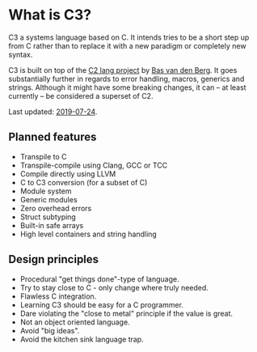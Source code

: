 # What is C3?

C3 a systems language based on C. It intends tries to be a short step up from C rather than to replace it with a new paradigm or completely new syntax. 

C3 is built on top of the [C2 lang project](http://www.c2lang.org/) by [Bas van den Berg](https://github.com/bvdberg). It goes substantially further in regards to error handling, macros, generics and strings. Although it might have some breaking changes, it can – at least currently – be considered a superset of C2.

Last updated: [2019-07-24](changes).

## Planned features

- Transpile to C
- Transpile-compile using Clang, GCC or TCC
- Compile directly using LLVM
- C to C3 conversion (for a subset of C)
- Module system
- Generic modules
- Zero overhead errors
- Struct subtyping
- Built-in safe arrays
- High level containers and string handling

## Design principles

- Procedural "get things done"-type of language.
- Try to stay close to C - only change where truly needed.
- Flawless C integration.
- Learning C3 should be easy for a C programmer.
- Dare violating the "close to metal" principle if the value is great.
- Not an object oriented language.
- Avoid "big ideas".
- Avoid the kitchen sink language trap.
